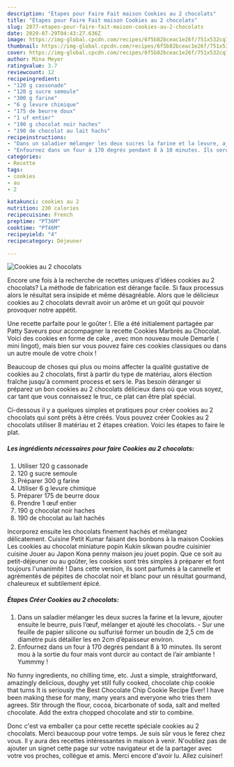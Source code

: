 ```yaml
---
description: "Étapes pour Faire Fait maison Cookies au 2 chocolats"
title: "Étapes pour Faire Fait maison Cookies au 2 chocolats"
slug: 2077-etapes-pour-faire-fait-maison-cookies-au-2-chocolats
date: 2020-07-29T04:43:27.636Z
image: https://img-global.cpcdn.com/recipes/6f5b82bceac1e26f/751x532cq70/cookies-au-2-chocolats-photo-principale-de-la-recette.jpg
thumbnail: https://img-global.cpcdn.com/recipes/6f5b82bceac1e26f/751x532cq70/cookies-au-2-chocolats-photo-principale-de-la-recette.jpg
cover: https://img-global.cpcdn.com/recipes/6f5b82bceac1e26f/751x532cq70/cookies-au-2-chocolats-photo-principale-de-la-recette.jpg
author: Mina Meyer
ratingvalue: 3.7
reviewcount: 12
recipeingredient:
- "120 g cassonade"
- "120 g sucre semoule"
- "300 g farine"
- "6 g levure chimique"
- "175 de beurre doux"
- "1 uf entier"
- "190 g chocolat noir haches"
- "190 de chocolat au lait hachs"
recipeinstructions:
- "Dans un saladier mélanger les deux sucres la farine et la levure, ajouter ensuite le beurre, puis l’œuf, mélanger et ajouté les chocolats.  Sur une feuille de papier silicone ou sulfurisé former un boudin de 2,5 cm de diamètre puis détailler les en 2cm d’épaisseur environ."
- "Enfournez dans un four à 170 degrés pendant 8 à 10 minutes. Ils seront mou à la sortie du four mais vont durcir au contact de l’air ambiante ! Yummmy !"
categories:
- Recette
tags:
- cookies
- au
- 2

katakunci: cookies au 2 
nutrition: 230 calories
recipecuisine: French
preptime: "PT36M"
cooktime: "PT46M"
recipeyield: "4"
recipecategory: Déjeuner

---
```



![Cookies au 2 chocolats](https://img-global.cpcdn.com/recipes/6f5b82bceac1e26f/751x532cq70/cookies-au-2-chocolats-photo-principale-de-la-recette.jpg)

Encore une fois à la recherche de recettes uniques d'idées cookies au 2 chocolats? La méthode de fabrication est dérange facile. Si faux processus alors le résultat sera insipide et même désagréable. Alors que le délicieux cookies au 2 chocolats devrait avoir un arôme et un goût qui pouvoir provoquer notre appétit.

Une recette parfaite pour le goûter !. Elle a été initialement partagée par Patty Saveurs pour accompagner la recette Cookies Marbrés au Chocolat. Voici des cookies en forme de cake , avec mon nouveau moule Demarle ( mini lingot), mais bien sur vous pouvez faire ces cookies classiques ou dans un autre moule de votre choix !

Beaucoup de choses qui plus ou moins affecter la qualité gustative de cookies au 2 chocolats, first à partir du type de matériau, alors élection fraîche jusqu'à comment process et sers le. Pas besoin déranger si préparez un bon cookies au 2 chocolats délicieux dans où que vous soyez, car tant que vous connaissez le truc, ce plat can être plat spécial.


Ci-dessous il y a quelques simples et pratiques pour créer cookies au 2 chocolats qui sont prêts à être créés. Vous pouvez créer Cookies au 2 chocolats utiliser 8 matériau et 2 étapes création. Voici les étapes to faire le plat.

<!--inarticleads1-->

##### Les ingrédients nécessaires pour faire Cookies au 2 chocolats:

1. Utiliser 120 g cassonade
1.  120 g sucre semoule
1. Préparer 300 g farine
1. Utiliser 6 g levure chimique
1. Préparer 175 de beurre doux
1. Prendre 1 œuf entier
1.  190 g chocolat noir haches
1.  190 de chocolat au lait hachés


Incorporez ensuite les chocolats finement hachés et mélangez délicatement. Cuisine Petit Kumar faisant des bonbons à la maison Cookies Les cookies au chocolat miniature popin Kukin sikwan poudre cuisinier cuisine Jouer au Japon Kona penny maison jeu jouet popin. Que ce soit au petit-déjeuner ou au goûter, les cookies sont très simples à préparer et font toujours l&#39;unanimité ! Dans cette version, ils sont parfumés à la cannelle et agrémentés de pépites de chocolat noir et blanc pour un résultat gourmand, chaleureux et subtilement épicé. 

<!--inarticleads2-->

##### Étapes Créer Cookies au 2 chocolats:

1. Dans un saladier mélanger les deux sucres la farine et la levure, ajouter ensuite le beurre, puis l’œuf, mélanger et ajouté les chocolats.  - Sur une feuille de papier silicone ou sulfurisé former un boudin de 2,5 cm de diamètre puis détailler les en 2cm d’épaisseur environ.
1. Enfournez dans un four à 170 degrés pendant 8 à 10 minutes. Ils seront mou à la sortie du four mais vont durcir au contact de l’air ambiante ! Yummmy !


No funny ingredients, no chilling time, etc. Just a simple, straightforward, amazingly delicious, doughy yet still fully cooked, chocolate chip cookie that turns It is seriously the Best Chocolate Chip Cookie Recipe Ever! I have been making these for many, many years and everyone who tries them agrees. Stir through the flour, cocoa, bicarbonate of soda, salt and melted chocolate. Add the extra chopped chocolate and stir to combine. 


Donc c'est va emballer ça pour cette recette spéciale cookies au 2 chocolats. Merci beaucoup pour votre temps. Je suis sûr vous le ferez chez vous. Il y aura des recettes  intéressantes in maison à venir. N'oubliez pas de ajouter un signet cette page sur votre navigateur et de la partager avec votre vos proches, collègue et amis. Merci encore d'avoir lu. Allez cuisiner!
